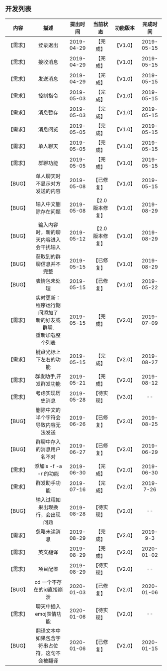 ## 开发列表
|   内容  |   描述   |   提出时间  | 当前状态 | 功能版本 | 完成时间 |
| :----:  | :----:  |  :----:   |  :---:  |  :---:  |  :---:  |
| 【需求】 | 登录退出 | 2019-04-29 | 【完成】 | 【V1.0】 | 2019-05-15 |
| 【需求】 | 接收消息 | 2019-04-29 | 【完成】 | 【V1.0】 | 2019-05-15 |
| 【需求】 | 发送消息 | 2019-04-29 | 【完成】 | 【V1.0】 | 2019-05-15 |
| 【需求】 | 控制指令 | 2019-05-03 | 【完成】 | 【V1.0】 | 2019-05-15 |
| 【需求】 | 消息暂存 | 2019-05-03 | 【完成】 | 【V1.0】 | 2019-05-15 |
| 【需求】 | 消息阅览 | 2019-05-05 | 【完成】 | 【V1.0】 | 2019-05-15 |
| 【需求】 | 单人聊天 | 2019-05-05 | 【完成】 | 【V1.0】 | 2019-05-15 |
| 【需求】 | 群聊功能 | 2019-05-05 | 【完成】 | 【V1.0】 | 2019-05-15 |
| 【BUG】 | 单人聊天时不显示对方发送的内容 | 2019-05-08 | 【已修复】 | 【V1.0】 | 2019-05-15 |
| 【BUG】 | 输入中文删除存在问题 | 2019-05-08 | 【2.0版本修复】 | 【V1.0】 | 2019-08-29 |
| 【BUG】 | 输入内容时，新的聊天内容进入会干扰输入 | 2019-05-12 | 【2.0版本修复】 | 【V1.0】 | 2019-08-29 |
| 【BUG】 | 获取到的群聊信息并不完整 | 2019-05-15 | 【已修复】 | 【V1.0】 | 2019-08-29 |
| 【BUG】 | 表情包未处理 | 2019-05-15 | 【已修复】 | 【V1.0】 | 2019-05-22 |
| 【需求】 | 实时更新：程序运行期间添加了<br>新的好友或群聊.<br>重新加载整个列表 | 2019-05-15 | 【完成】 | 【V2.0】 | 2019-07-09 |
| 【需求】 | 键盘光标上下左右的功能 | 2019-05-15 | 【完成】 | 【V2.0】 | 2019-08-27 |
| 【需求】 | 群发助手,开发群发功能 | 2019-05-21 | 【完成】 | 【V2.0】 | 2019-08-12 |
| 【需求】 | 考虑实现历史消息 | 2019-05-28 | 【待实现】 | 【V3.0】 | -- |
| 【BUG】 | 删除中文的半个字符会导致内容无法发送 | 2019-06-26 | 【已修复】 | 【V2.0】 | 2019-08-25 |
| 【BUG】 | 群聊中存入的消息用户名不对 | 2019-06-27 | 【已修复】 | 【V2.0】 | 2019-06-29 |
| 【需求】 | 添加ls -f -a -r 的功能 | 2019-06-30 | 【完成】 | 【V2.0】 | 2019-06-30 |
| 【需求】 | 群发助手功能 | 2019-07-16 | 【完成】 | 【V2.0】 | 2019-7-26 |
| 【BUG】 | 输入过程如果出现换行，会出现问题 | 2019-08-28 | 【待实现】 | 【V2.0】 | -- |
| 【需求】 | 忽略未读消息 | 2019-08-29 | 【完成】 | 【V2.0】 | 2019-9-3 |
| 【需求】 | 英文翻译 | 2019-08-29 | 【完成】 | 【V2.0】 | 2020-01-02 |
| 【需求】 | 项目配置 | 2019-08-29 | 【待实现】 | 【V2.0】 | -- |
| 【BUG】 | cd 一个不存在的id直接崩溃 | 2020-01-03 | 【已修复】 | 【V2.0】 | 2020-01-06 |
| 【需求】 | 聊天中插入emoj表情功能 | 2020-01-06 | 【待实现】 | 【V2.0】 | -- |
| 【BUG】 | 翻译文本中如果包含字符串占位符，这句不会被翻译 | 2020-01-06 | 【已修复】 | 【V2.0】 | 2020-01-15 |